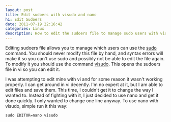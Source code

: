 ```yaml
---
layout: post
title: Edit sudoers with visudo and nano
h1: Edit Sudoers
date: 2011-07-19 22:16:42
categories: Linux
description: How to edit the sudoers file to manage sudo users with visudo. Edit sudoers with nano or use visudo with nano.
---
```

Editing sudoers file allows you to manage which users can use the <a title="sudo" href="http://en.wikipedia.org/wiki/Sudo">sudo</a> command. You should never modify this file by hand, and syntax errors will make it so you can't use sudo and possibly not be able to edit the file again. To modify it you should use the command <a title="visudo" href="http://en.wikipedia.org/wiki/Visudo" target="_blank">visudo</a>. This opens the sudoers file in vi so you can edit it.

I was attempting to edit mine with vi and for some reason it wasn't working properly. I can get around in vi decently. I'm no expert at it, but I am able to edit files and save them. This time, I couldn't get it to change the way I wanted to. Instead of fighting with it, I just decided to use nano and get it done quickly. I only wanted to change one line anyway. To use nano with visudo, simple run it this way:

<code>sudo EDITOR=nano visudo</code>
